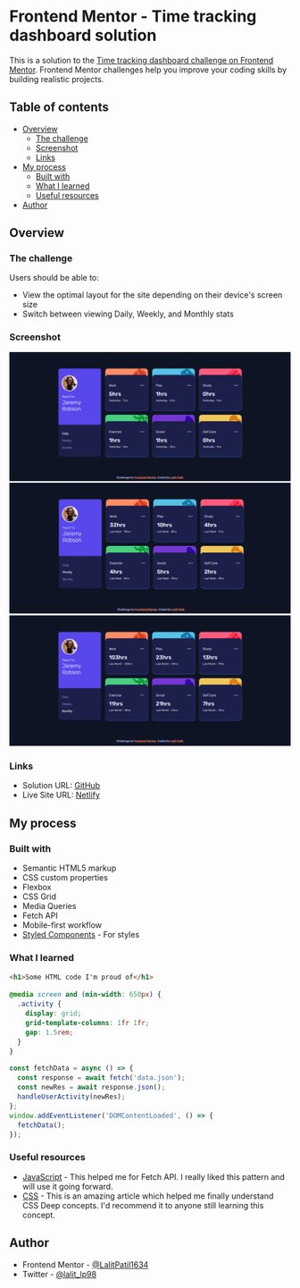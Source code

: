 # Frontend Mentor - Time tracking dashboard solution

This is a solution to the [Time tracking dashboard challenge on Frontend Mentor](https://www.frontendmentor.io/challenges/time-tracking-dashboard-UIQ7167Jw). Frontend Mentor challenges help you improve your coding skills by building realistic projects. 

## Table of contents

- [Overview](#overview)
  - [The challenge](#the-challenge)
  - [Screenshot](#screenshot)
  - [Links](#links)
- [My process](#my-process)
  - [Built with](#built-with)
  - [What I learned](#what-i-learned)
  - [Useful resources](#useful-resources)
- [Author](#author)


## Overview

### The challenge

Users should be able to:

- View the optimal layout for the site depending on their device's screen size
- Switch between viewing Daily, Weekly, and Monthly stats

### Screenshot

![](./First.png)
![](./Second.png)
![](./Third.png)

### Links

- Solution URL: [GitHub](https://github.com/LalitPatil1634/time-tracking-dashboard-project)
- Live Site URL: [Netlify](https://splendid-cajeta-79631d.netlify.app)

## My process

### Built with

- Semantic HTML5 markup
- CSS custom properties
- Flexbox
- CSS Grid
- Media Queries
- Fetch API
- Mobile-first workflow
- [Styled Components](https://styled-components.com/) - For styles

### What I learned

```html
<h1>Some HTML code I'm proud of</h1>
```
```css
@media screen and (min-width: 650px) {
  .activity {
    display: grid;
    grid-template-columns: 1fr 1fr;
    gap: 1.5rem;
  }
}
```
```js
const fetchData = async () => {
  const response = await fetch('data.json');
  const newRes = await response.json();
  handleUserActivity(newRes);
};
window.addEventListener('DOMContentLoaded', () => {
  fetchData();
});
```

### Useful resources

- [JavaScript](https://www.example.com) - This helped me for Fetch API. I really liked this pattern and will use it going forward.
- [CSS](https://www.w3schools.com/w3css/) - This is an amazing article which helped me finally understand CSS Deep concepts. I'd recommend it to anyone still learning this concept.

## Author

- Frontend Mentor - [@LalitPatil1634](https://www.frontendmentor.io/profile/LalitPatil1634)
- Twitter - [@lalit_lp98](https://twitter.com/lalit_lp98)
